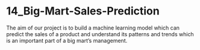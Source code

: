 # 14_Big-Mart-Sales-Prediction
The aim of our project is to build a machine learning model which can predict the sales of a product and understand its patterns and trends which is an important part of a big mart’s management.
